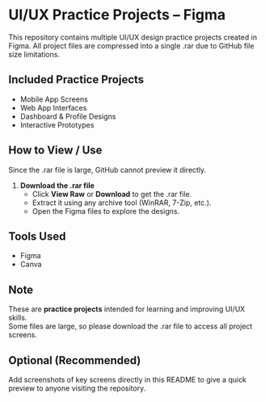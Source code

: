 # UI/UX Practice Projects – Figma

This repository contains multiple UI/UX design practice projects created in Figma. 
All project files are compressed into a single .rar due to GitHub file size limitations.

## Included Practice Projects
- Mobile App Screens  
- Web App Interfaces  
- Dashboard & Profile Designs  
- Interactive Prototypes  

## How to View / Use
Since the .rar file is large, GitHub cannot preview it directly.  

1. **Download the .rar file**  
   - Click **View Raw** or **Download** to get the .rar file.  
   - Extract it using any archive tool (WinRAR, 7-Zip, etc.).  
   - Open the Figma files to explore the designs.

## Tools Used
- Figma  
- Canva  

## Note
These are **practice projects** intended for learning and improving UI/UX skills.  
Some files are large, so please download the .rar file to access all project screens.  

## Optional (Recommended)
Add screenshots of key screens directly in this README to give a quick preview to anyone visiting the repository.
